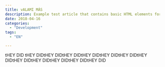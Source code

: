 ```yaml
---
title: vALAMI MÁS
description: Example test article that contains basic HTML elements for text formatting on the Web.
date: 2018-04-16
categories:
  - "Development"
tags:
  - "EN"

---
```


tHEY DID tHEY DIDtHEY DIDtHEY DIDtHEY DIDtHEY DIDtHEY DIDtHEY DIDtHEY DIDtHEY DIDtHEY DIDtHEY DIDtHEY DID